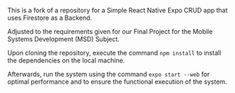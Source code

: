 This is a fork of a repository for a Simple React Native Expo CRUD app that uses Firestore as a Backend.

Adjusted to the requirements given for our Final Project for the Mobile Systems Development (MSD) Subject.

Upon cloning the repository, execute the command `npm install` to install the dependencies on the local machine.

Afterwards, run the system using the command `expo start --web` for optimal performance and to ensure the functional execution of the system.
